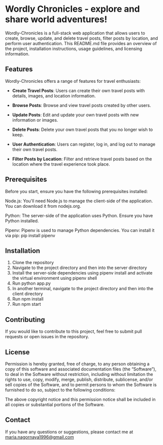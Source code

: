 # Wordly Chronicles - explore and share world adventures!

Wordly-Chronicles is a full-stack web application that allows users to create, browse, update, and delete travel posts, filter posts by location, and perform user authentication. This README.md file provides an overview of the project, installation instructions, usage guidelines, and licensing information.

## Features
Wordly-Chronicles offers a range of features for travel enthusiasts:

- **Create Travel Posts**: Users can create their own travel posts with details, images, and location information.

- **Browse Posts**: Browse and view travel posts created by other users.

- **Update Posts**: Edit and update your own travel posts with new information or images.

- **Delete Posts**: Delete your own travel posts that you no longer wish to keep.

- **User Authentication**: Users can register, log in, and log out to manage their own travel posts.

- **Filter Posts by Location**: Filter and retrieve travel posts based on the location where the travel experience took place.

## Prerequisites
Before you start, ensure you have the following prerequisites installed:

Node.js: You'll need Node.js to manage the client-side of the application. You can download it from nodejs.org.

Python: The server-side of the application uses Python. Ensure you have Python installed.

Pipenv: Pipenv is used to manage Python dependencies. You can install it via pip:
pip install pipenv

## Installation
1. Clone the repository
2. Navigate to the project directory and then into the server directory
3. Install the server-side dependencies using pipenv install and activate the virtual environment using pipenv shell
4. Run python app.py
5. In another terminal, navigate to the project directory and then into the client directory
6. Run npm install
7. Run npm start 


## Contributing
If you would like to contribute to this project, feel free to submit pull requests or open issues in the repository.

## License
Permission is hereby granted, free of charge, to any person obtaining a copy of this software and associated documentation files (the “Software”), to deal in the Software without restriction, including without limitation the rights to use, copy, modify, merge, publish, distribute, sublicense, and/or sell copies of the Software, and to permit persons to whom the Software is furnished to do so, subject to the following conditions:

The above copyright notice and this permission notice shall be included in all copies or substantial portions of the Software.

## Contact 
If you have any questions or suggestions, please contact me at maria.nagornaya1996@gmail.com